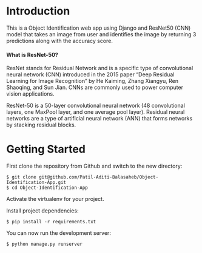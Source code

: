 # Introduction
This is a Object Identification web app using Django and ResNet50 (CNN) model that takes an image from user and identifies the image by returning 3 predictions along with the accuracy score.

#### What is ResNet-50?
ResNet stands for Residual Network and is a specific type of convolutional neural network (CNN) introduced in the 2015 paper “Deep Residual Learning for Image Recognition” by He Kaiming, Zhang Xiangyu, Ren Shaoqing, and Sun Jian. CNNs are commonly used to power computer vision applications.

ResNet-50 is a 50-layer convolutional neural network (48 convolutional layers, one MaxPool layer, and one average pool layer). Residual neural networks are a type of artificial neural network (ANN) that forms networks by stacking residual blocks.


# Getting Started

First clone the repository from Github and switch to the new directory:

    $ git clone git@github.com/Patil-Aditi-Balasaheb/Object-Identification-App.git
    $ cd Object-Identification-App
    
Activate the virtualenv for your project.
    
Install project dependencies:

    $ pip install -r requirements.txt
    
You can now run the development server:

    $ python manage.py runserver
